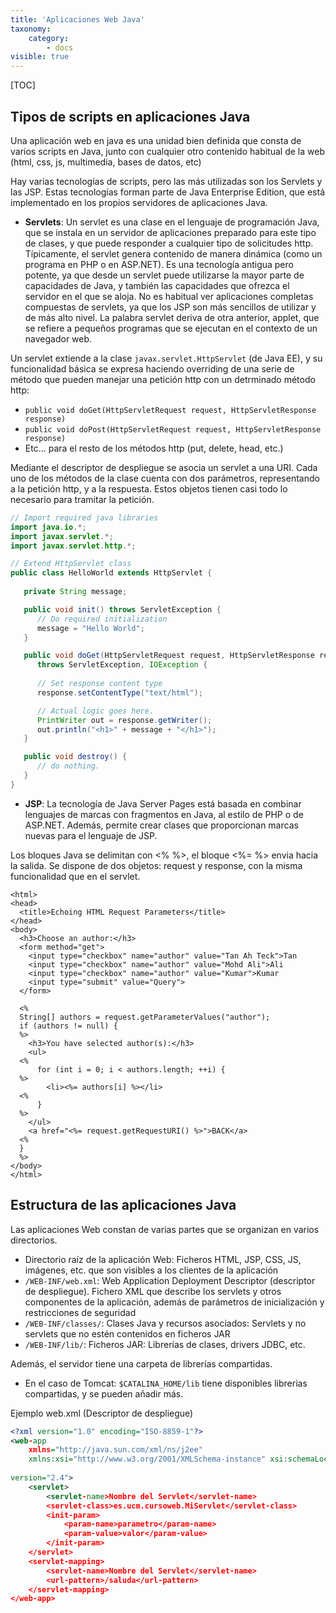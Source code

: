 ```yaml
---
title: 'Aplicaciones Web Java'
taxonomy:
    category:
        - docs
visible: true
---
```


[TOC]
## Tipos de scripts en aplicaciones Java
Una aplicación web en java es una unidad bien definida que consta de varios scripts en Java, junto con cualquier otro contenido habitual de la web (html, css, js, multimedia, bases de datos, etc)

Hay varias tecnologías de scripts, pero las más utilizadas son los Servlets y las JSP. Estas tecnologías forman parte de Java Enterprise Edition, que está implementado en los propios servidores de aplicaciones Java.

* **Servlets**: Un servlet es una clase en el lenguaje de programación Java, que se instala en un servidor de aplicaciones preparado para este tipo de clases, y que puede responder a cualquier tipo de solicitudes http. Típicamente, el servlet genera contenido de manera dinámica (como un programa en PHP o en ASP.NET). Es una tecnología antigua pero potente, ya que desde un servlet puede utilizarse la mayor parte de capacidades de Java, y también las capacidades que ofrezca el servidor en el que se aloja.
No es habitual ver aplicaciones completas compuestas de servlets, ya que los JSP son más sencillos de utilizar y de más alto nivel.  La palabra servlet deriva de otra anterior, applet, que se refiere a pequeños programas que se ejecutan en el contexto de un navegador web.

Un servlet extiende a la clase `javax.servlet.HttpServlet` (de Java EE), y su funcionalidad básica se expresa haciendo overriding de una serie de método que pueden manejar una petición http con un detrminado método http:
* `public void doGet(HttpServletRequest request, HttpServletResponse response)`
* `public void doPost(HttpServletRequest request, HttpServletResponse response)`
* Etc...  para el resto de los métodos http (put, delete, head, etc.)

Mediante el descriptor de despliegue se asocia un servlet a una URI.
Cada uno de los métodos de la clase cuenta con dos parámetros, representando a la petición http, y a la respuesta. Estos objetos tienen casi todo lo necesario para tramitar la petición.

``` Java
// Import required java libraries
import java.io.*;
import javax.servlet.*;
import javax.servlet.http.*;

// Extend HttpServlet class
public class HelloWorld extends HttpServlet {
 
   private String message;

   public void init() throws ServletException {
      // Do required initialization
      message = "Hello World";
   }

   public void doGet(HttpServletRequest request, HttpServletResponse response)
      throws ServletException, IOException {
      
      // Set response content type
      response.setContentType("text/html");

      // Actual logic goes here.
      PrintWriter out = response.getWriter();
      out.println("<h1>" + message + "</h1>");
   }

   public void destroy() {
      // do nothing.
   }
}
```

* **JSP**: La tecnología de Java Server Pages está basada en combinar lenguajes de marcas con fragmentos en Java, al estilo de PHP o de ASP.NET. Además, permite crear clases que proporcionan marcas nuevas para el lenguaje de JSP.

Los bloques Java se delimitan con <% %>, el bloque <%= %> envia hacia la salida.
Se dispone de dos objetos: request y response, con la misma funcionalidad que en el servlet.

```
<html>
<head>
  <title>Echoing HTML Request Parameters</title>
</head>
<body>
  <h3>Choose an author:</h3>
  <form method="get">
    <input type="checkbox" name="author" value="Tan Ah Teck">Tan
    <input type="checkbox" name="author" value="Mohd Ali">Ali
    <input type="checkbox" name="author" value="Kumar">Kumar
    <input type="submit" value="Query">
  </form>
 
  <%
  String[] authors = request.getParameterValues("author");
  if (authors != null) {
  %>
    <h3>You have selected author(s):</h3>
    <ul>
  <%
      for (int i = 0; i < authors.length; ++i) {
  %>
        <li><%= authors[i] %></li>
  <%
      }
  %>
    </ul>
    <a href="<%= request.getRequestURI() %>">BACK</a>
  <%
  }
  %>
</body>
</html>
```

## Estructura de las aplicaciones Java
Las aplicaciones Web constan de varias partes que se organizan en varios directorios.  
* Directorio raíz de la aplicación Web: Ficheros HTML, JSP, CSS, JS, imágenes, etc. que son visibles a los clientes de la aplicación
* `/WEB-INF/web.xml`: Web Application Deployment Descriptor (descriptor de despliegue). Fichero XML que describe los servlets y otros componentes de la aplicación, además de parámetros de inicialización y restricciones de seguridad
* `/WEB-INF/classes/`: Clases Java y recursos asociados: Servlets y no servlets que no estén contenidos en ficheros JAR
* `/WEB-INF/lib/`: Ficheros JAR: Librerías de clases, drivers JDBC, etc.
 
Además, el servidor tiene una carpeta de librerías compartidas. 
 
* En el caso de Tomcat: `$CATALINA_HOME/lib` tiene disponibles librerias compartidas, y se pueden añadir más.
 
Ejemplo web.xml (Descriptor de despliegue)
```xml
<?xml version="1.0" encoding="ISO‐8859‐1"?>
<web‐app
	xmlns="http://java.sun.com/xml/ns/j2ee"
	xmlns:xsi="http://www.w3.org/2001/XMLSchema‐instance" xsi:schemaLocation="http://java.sun.com/xml/ns/j2ee/web‐app_2_4.xsd"
 
version="2.4">
	<servlet>
		<servlet‐name>Nombre del Servlet</servlet‐name>
		<servlet‐class>es.ucm.cursoweb.MiServlet</servlet‐class>
		<init‐param>
			<param‐name>parametro</param‐name>
			<param‐value>valor</param‐value>
		</init‐param>
	</servlet>
	<servlet‐mapping>
		<servlet‐name>Nombre del Servlet</servlet‐name>
		<url‐pattern>/saluda</url‐pattern>
	</servlet‐mapping>
</web‐app>
```